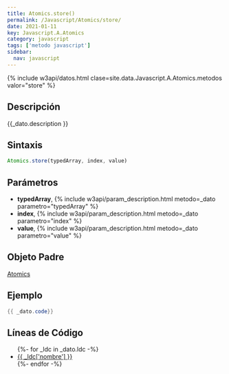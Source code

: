 ```yaml
---
title: Atomics.store()
permalink: /Javascript/Atomics/store/
date: 2021-01-11
key: Javascript.A.Atomics
category: javascript
tags: ['metodo javascript']
sidebar: 
  nav: javascript
---
```


{% include w3api/datos.html clase=site.data.Javascript.A.Atomics.metodos valor="store" %}

## Descripción
{{_dato.description }}

## Sintaxis
~~~javascript
Atomics.store(typedArray, index, value)
~~~

## Parámetros
* **typedArray**,  {% include w3api/param_description.html metodo=_dato parametro="typedArray" %}
* **index**,  {% include w3api/param_description.html metodo=_dato parametro="index" %}
* **value**,  {% include w3api/param_description.html metodo=_dato parametro="value" %}

## Objeto Padre
[Atomics](/Javascript/Atomics/)

## Ejemplo
~~~java
{{ _dato.code}}
~~~

## Líneas de Código
<ul>
{%- for _ldc in _dato.ldc -%}
   <li>
       <a href="{{_ldc['url'] }}">{{ _ldc['nombre'] }}</a>
   </li>
{%- endfor -%}
</ul>
